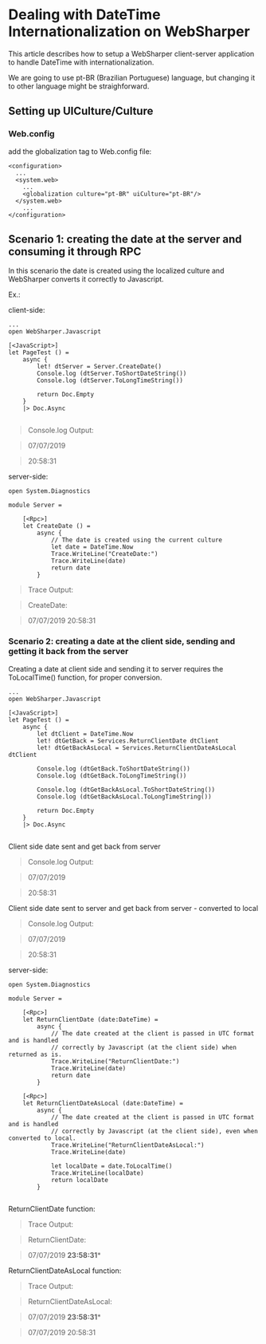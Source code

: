 # Dealing with DateTime Internationalization on WebSharper

This article describes how to setup a WebSharper client-server application to handle DateTime with internationalization.

We are going to use pt-BR (Brazilian Portuguese) language, but changing it to other language might be straighforward.

## Setting up UICulture/Culture

### Web.config

add the globalization tag to Web.config file:

```
<configuration>
  ...
  <system.web>
    ...
    <globalization culture="pt-BR" uiCulture="pt-BR"/>
  </system.web>
    ...
</configuration>
```

## Scenario 1: creating the date at the server and consuming it through RPC

In this scenario the date is created using the localized culture and WebSharper converts it correctly to Javascript.

Ex.:

client-side:
```
...
open WebSharper.Javascript

[<JavaScript>]
let PageTest () =
    async {
        let! dtServer = Server.CreateDate()
        Console.log (dtServer.ToShortDateString())
        Console.log (dtServer.ToLongTimeString())
        
        return Doc.Empty
    }
    |> Doc.Async


```
> Console.log Output:

> 07/07/2019

> 20:58:31

server-side:
```
open System.Diagnostics

module Server =

    [<Rpc>]
    let CreateDate () =
        async {
            // The date is created using the current culture
            let date = DateTime.Now
            Trace.WriteLine("CreateDate:")
            Trace.WriteLine(date)
            return date
        }
```
> Trace Output:

> CreateDate:

> 07/07/2019 20:58:31

### Scenario 2: creating a date at the client side, sending and getting it back from the server

Creating a date at client side and sending it to server requires the ToLocalTime() function, for proper conversion.


```
...
open WebSharper.Javascript

[<JavaScript>]
let PageTest () =
    async {
        let dtClient = DateTime.Now
        let! dtGetBack = Services.ReturnClientDate dtClient
        let! dtGetBackAsLocal = Services.ReturnClientDateAsLocal dtClient

        Console.log (dtGetBack.ToShortDateString())
        Console.log (dtGetBack.ToLongTimeString())
        
        Console.log (dtGetBackAsLocal.ToShortDateString())
        Console.log (dtGetBackAsLocal.ToLongTimeString())

        return Doc.Empty
    }
    |> Doc.Async


```
Client side date sent and get back from server
> Console.log Output:

> 07/07/2019

> 20:58:31

Client side date sent to server and get back from server - converted to local
> Console.log Output:

> 07/07/2019

> 20:58:31


server-side:
```
open System.Diagnostics

module Server =

    [<Rpc>]
    let ReturnClientDate (date:DateTime) =
        async {
            // The date created at the client is passed in UTC format and is handled
            // correctly by Javascript (at the client side) when returned as is.
            Trace.WriteLine("ReturnClientDate:")
            Trace.WriteLine(date)
            return date
        }

    [<Rpc>]
    let ReturnClientDateAsLocal (date:DateTime) =
        async {
            // The date created at the client is passed in UTC format and is handled
            // correctly by Javascript (at the client side), even when converted to local.
            Trace.WriteLine("ReturnClientDateAsLocal:")
            Trace.WriteLine(date)

            let localDate = date.ToLocalTime()
            Trace.WriteLine(localDate)
            return localDate
        }


```
ReturnClientDate function:
> Trace Output:

> ReturnClientDate:

> 07/07/2019 **23:58:31***

ReturnClientDateAsLocal function:
> Trace Output:

> ReturnClientDateAsLocal:

> 07/07/2019 **23:58:31***

> 07/07/2019 20:58:31
